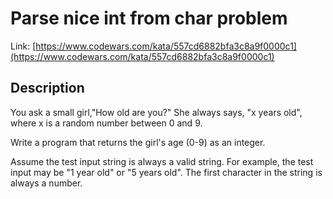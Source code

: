 # Parse nice int from char problem

Link: [https://www.codewars.com/kata/557cd6882bfa3c8a9f0000c1](https://www.codewars.com/kata/557cd6882bfa3c8a9f0000c1)

## Description

You ask a small girl,"How old are you?" She always says, "x years old", where x is a random number between 0 and 9.

Write a program that returns the girl's age (0-9) as an integer.

Assume the test input string is always a valid string. For example, the test input may be "1 year old" or "5 years old". The first character in the string is always a number.
